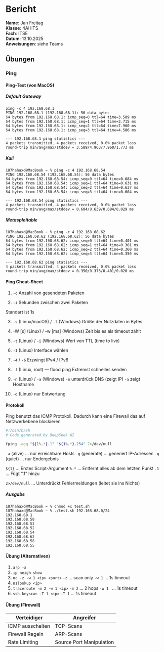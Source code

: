# Bericht

**Name**: Jan Freitag   
**Klasse**: 4AHITS   
**Fach**: ITSE   
**Datum**: 13.10.2025   
**Anweisungen**: siehe Teams

## Übungen

### Ping

#### Ping-Test (von MacOS)

##### Default Gateway

```shell
ping -c 4 192.168.68.1 
PING 192.168.68.1 (192.168.68.1): 56 data bytes
64 bytes from 192.168.68.1: icmp_seq=0 ttl=64 time=3.589 ms
64 bytes from 192.168.68.1: icmp_seq=1 ttl=64 time=3.715 ms
64 bytes from 192.168.68.1: icmp_seq=2 ttl=64 time=7.960 ms
64 bytes from 192.168.68.1: icmp_seq=3 ttl=64 time=4.586 ms

--- 192.168.68.1 ping statistics ---
4 packets transmitted, 4 packets received, 0.0% packet loss
round-trip min/avg/max/stddev = 3.589/4.963/7.960/1.773 ms
```



##### Kali

```shell
187hahaxd@MacBook ~ % ping -c 4 192.168.68.54
PING 192.168.68.54 (192.168.68.54): 56 data bytes
64 bytes from 192.168.68.54: icmp_seq=0 ttl=64 time=0.684 ms
64 bytes from 192.168.68.54: icmp_seq=1 ttl=64 time=0.631 ms
64 bytes from 192.168.68.54: icmp_seq=2 ttl=64 time=0.637 ms
64 bytes from 192.168.68.54: icmp_seq=3 ttl=64 time=0.604 ms

--- 192.168.68.54 ping statistics ---
4 packets transmitted, 4 packets received, 0.0% packet loss
round-trip min/avg/max/stddev = 0.604/0.639/0.684/0.029 ms
```

##### Metasploitable

```shell
187hahaxd@MacBook ~ % ping -c 4 192.168.68.62
PING 192.168.68.62 (192.168.68.62): 56 data bytes
64 bytes from 192.168.68.62: icmp_seq=0 ttl=64 time=0.401 ms
64 bytes from 192.168.68.62: icmp_seq=1 ttl=64 time=0.381 ms
64 bytes from 192.168.68.62: icmp_seq=2 ttl=64 time=0.360 ms
64 bytes from 192.168.68.62: icmp_seq=3 ttl=64 time=0.350 ms

--- 192.168.68.62 ping statistics ---
4 packets transmitted, 4 packets received, 0.0% packet loss
round-trip min/avg/max/stddev = 0.350/0.373/0.401/0.020 ms
```

#### Ping Cheat-Sheet

1. `-c` Anzahl von gesendeten Paketen

2. `-i` Sekunden zwischen zwei Paketen

  Standart ist 1s

3. `-s` (Linux/macOS) / `-l`  (Windows)
  Größe der Nutzdaten in Bytes

4. -W [s] (Linux) / -w [ms] (Windows)
  Zeit bis es als timeout zählt

5. `-t` (Linux) / `-i` (Windows)
  Wert von TTL (time to live)

6. `-I` (Linux)
  Interface wählen

7. `-4` / `-6`
  Erzwingt IPv4 / IPv6

8. `-f` (Linux, root) — flood ping
  Extremst schnelles senden 

9. `-n` (Linux) / `-a` (Windows)
  `-n` unterdrück DNS (zeigt IP)
  `-a` zeigt Hostname

10. `-q` (Linux)
    nur Entwertung 

#### Protokoll

Ping benutzt das ICMP Protokoll. Dadurch kann eine Firewall das auf Netzwerkebene blockieren

```bash
#!/bin/bash
# Code generated by DeepSeek AI

fping -agq "${1%.*}.1" "${1%.*}.254" 2>/dev/null
```

`-a` (alive) ... nur erreichbare Hosts
`-g` (generate) ... generiert IP-Adressen
`-q` (quiet) ... nur Endergebnis

`${1}` ... Erstes Script-Argument
`%.*` ... Entfernt alles ab dem letzten Punkt
`.1` ... Fügt ".1" hinzu

`2>/dev/null` ... Unterdrückt Fehlermeldungen (leitet sie ins Nichts)

##### Ausgabe

```shell
187hahaxd@MacBook ~ % chmod +x test.sh         
187hahaxd@MacBook ~ % ./test.sh 192.168.68.0/24
192.168.68.1
192.168.68.50
192.168.68.53
192.168.68.52
192.168.68.54
192.168.68.62
192.168.68.58
192.168.68.55
```

#### Übung (Alternativen)

1. `arp -a`
2. `ip neigh show`
3. `nc -z -w 1 <ip> <port>`
   `-z` ... scan only
   `-w 1` ... 1s timeout
4. `nslookup <ip>`
5. `traceroute -m 2 -w 1 <ip>`
   `-m 2` ... 2 hops
   `-w 1 ` ... 1s timeout
6. `ssh-keyscan -T 1 <ip>`
   `-T 1` ... 1s timeout

#### Übung (Firewall)

| Verteidiger      | Angreifer                |
| ---------------- | ------------------------ |
| ICMP ausschalten | TCP-Scans                |
| Firewall Regeln  | ARP-Scans                |
| Rate Limiting    | Source Port Manipulation |

